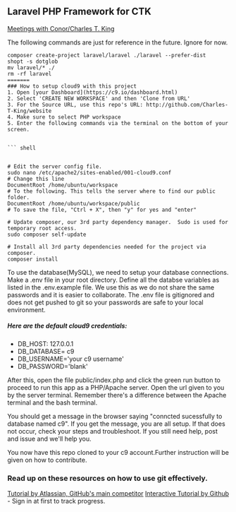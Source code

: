 ## Laravel PHP Framework for CTK


[Meetings with Conor/Charles T. King](https://drive.google.com/open?id=0BxEuMs2jIxWfV0VNQ1ZzZFJpUkU&authuser=0)

The following commands are just for reference in the future. Ignore for now.
```
composer create-project laravel/laravel ./laravel --prefer-dist
shopt -s dotglob
mv laravel/* ./
rm -rf laravel
=======
### How to setup cloud9 with this project
1. Open [your Dashboard](https://c9.io/dashboard.html)
2. Select 'CREATE NEW WORKSPACE' and then 'Clone from URL'
3. For the Source URL, use this repo's URL: http://github.com/Charles-T-King/website
4. Make sure to select PHP workspace
5. Enter the following commands via the terminal on the bottom of your screen.


``` shell


# Edit the server config file.
sudo nano /etc/apache2/sites-enabled/001-cloud9.conf
# Change this line
DocumentRoot /home/ubuntu/workspace
# To the following. This tells the server where to find our public folder.
DocumentRoot /home/ubuntu/workspace/public
# To save the file, "Ctrl + X", then "y" for yes and "enter"

# Update composer, our 3rd party dependency manager.  Sudo is used for temporary root access.
sudo composer self-update

# Install all 3rd party dependencies needed for the project via composer. 
composer install
```

To use the database(MySQL), we need to setup your database connections. Make a .env file in your root directory.
Define all the databse variables as listed in the .env.example file.  We use this as we do not share the same passwords and it is easier to collaborate.  The .env file is gitignored and does not get pushed to git so your passwords are safe to your local environment.

##### Here are the default cloud9 credentials:
* DB_HOST: 127.0.0.1
* DB_DATABASE= c9
* DB_USERNAME='your c9 username'
* DB_PASSWORD='blank'

After this, open the file public/index.php and click the green run button to proceed to run this app as a PHP/Apache server.  Open the url given to you by the server terminal. Remember there's a difference between the Apache terminal and the bash terminal.

You should get a message in the browser saying "conncted sucessfully to database named c9".  If you get the message, you are all setup.  If that does not occur, check your steps and troubleshoot. If you still need help, post and issue and we'll help you.

You now have this repo cloned to your c9 account.Further instruction will be given on how to contribute.

### Read up on these resources on how to use git effectively.

[Tutorial by Atlassian, GitHub's main competitor](https://www.atlassian.com/git/tutorials/)
[Interactive Tutorial by Github](https://try.github.io/levels/1/challenges/1) - Sign in at first to track progress.
